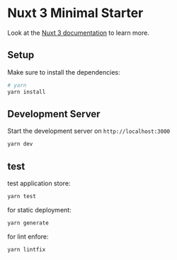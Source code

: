 # Nuxt 3 Minimal Starter

Look at the [Nuxt 3 documentation](https://nuxt.com/docs/getting-started/introduction) to learn more.

## Setup

Make sure to install the dependencies:

```bash
# yarn
yarn install
```

## Development Server

Start the development server on `http://localhost:3000`

```bash
yarn dev
```

## test

test application store:

```bash
yarn test
```

for static deployment:

```bash
yarn generate
```

for lint enfore:

```bash
yarn lintfix
```
